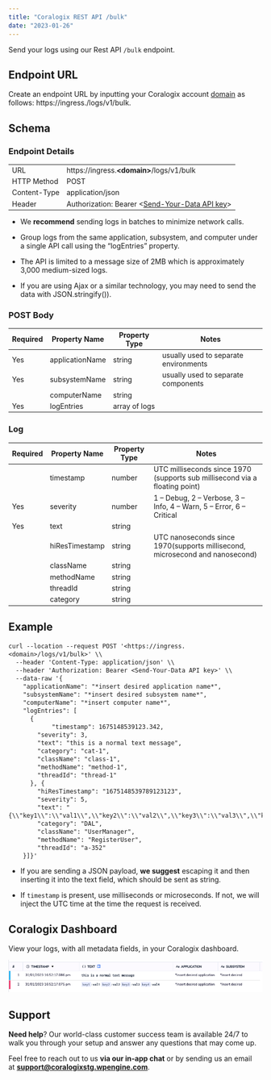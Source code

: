 ```yaml
---
title: "Coralogix REST API /bulk"
date: "2023-01-26"
---
```


Send your logs using our Rest API `/bulk` endpoint.

## Endpoint URL

Create an endpoint URL by inputting your Coralogix account [domain](https://coralogixstg.wpengine.com/docs/coralogix-domain/) as follows: https://ingress.**<domain>**/logs/v1/bulk.

## Schema

### **Endpoint Details**

<table><tbody><tr><td>URL</td><td>https://ingress.<strong>&lt;domain&gt;</strong>/logs/v1/bulk</td></tr><tr><td>HTTP Method</td><td>POST</td></tr><tr><td>Content-Type</td><td>application/json</td></tr><tr><td>Header</td><td>Authorization: Bearer &lt;<a href="https://coralogixstg.wpengine.com/docs/send-your-data-api-key/">Send-Your-Data API key</a>&gt;</td></tr></tbody></table>

- We **recommend** sending logs in batches to minimize network calls.

- Group logs from the same application, subsystem, and computer under a single API call using the “logEntries” property.

- The API is limited to a message size of 2MB which is approximately 3,000 medium-sized logs.

- If you are using Ajax or a similar technology, you may need to send the data with JSON.stringify()).

### **POST Body**

| Required | Property Name | Property Type | Notes |
| --- | --- | --- | --- |
| Yes | applicationName | string | usually used to separate environments |
| Yes | subsystemName | string | usually used to separate components |
|  | computerName | string |  |
| Yes | logEntries | array of logs |  |

### **Log**

| Required | Property Name | Property Type | Notes |
| --- | --- | --- | --- |
|  | timestamp | number | UTC milliseconds since 1970 (supports sub millisecond via a floating point) |
| Yes | severity | number | 1 – Debug, 2 – Verbose, 3 – Info, 4 – Warn, 5 – Error, 6 – Critical |
| Yes | text | string |  |
|  | hiResTimestamp | string | UTC nanoseconds since 1970(supports millisecond, microsecond and nanosecond) |
|  | className | string |  |
|  | methodName | string |  |
|  | threadId | string |  |
|  | category | string |  |

## Example

```
curl --location --request POST '<https://ingress.<domain>/logs/v1/bulk>' \\
  --header 'Content-Type: application/json' \\
  --header 'Authorization: Bearer <Send-Your-Data API key>' \\
  --data-raw '{
    "applicationName": "*insert desired application name*",
    "subsystemName": "*insert desired subsystem name*",
    "computerName": "*insert computer name*",
    "logEntries": [
      {
	        "timestamp": 1675148539123.342,
        "severity": 3,
        "text": "this is a normal text message",
        "category": "cat-1",
        "className": "class-1",
        "methodName": "method-1",
        "threadId": "thread-1"
      }, {
        "hiResTimestamp": "1675148539789123123",
        "severity": 5,
        "text": "{\\"key1\\":\\"val1\\",\\"key2\\":\\"val2\\",\\"key3\\":\\"val3\\",\\"key4\\":\\"val4\\"}",
        "category": "DAL",
        "className": "UserManager",
        "methodName": "RegisterUser",
        "threadId": "a-352"
    }]}'

```

- If you are sending a JSON payload, **we suggest** escaping it and then inserting it into the text field, which should be sent as string.

- If `timestamp` is present, use milliseconds or microseconds. If not, we will inject the UTC time at the time the request is received.

## **Coralogix Dashboard**

View your logs, with all metadata fields, in your Coralogix dashboard.

![](images/logs.png)

## **Support**

**Need help**? Our world-class customer success team is available 24/7 to walk you through your setup and answer any questions that may come up.

Feel free to reach out to us **via our in-app chat** or by sending us an email at **[support@coralogixstg.wpengine.com](mailto:support@coralogixstg.wpengine.com)**.

